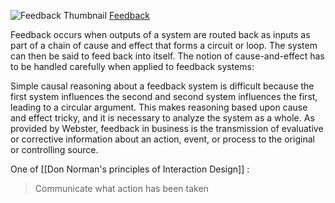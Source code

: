 ![Feedback Thumbnail](https://upload.wikimedia.org/wikipedia/commons/b/b0/General_Feedback_Loop.svg)
[Feedback](https://en.wikipedia.org/wiki/Feedback)

Feedback occurs when outputs of a system are routed back as inputs as part of a chain of cause and effect that forms a circuit or loop. The system can then be said to feed back into itself. The notion of cause-and-effect has to be handled carefully when applied to feedback systems:

Simple causal reasoning about a feedback system is difficult because the first system influences the second and second system influences the first, leading to a circular argument. This makes reasoning based upon cause and effect tricky, and it is necessary to analyze the system as a whole. As provided by Webster, feedback in business is the transmission of evaluative or corrective information about an action, event, or process to the original or controlling source.

One of [[Don Norman's principles of Interaction Design]] : 

> Communicate what action has been taken 

